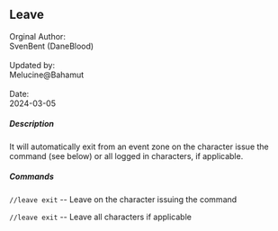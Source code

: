 ## Leave

Orginal Author:
<br>
SvenBent (DaneBlood) 
<br><br>
Updated by:
<br>
Melucine@Bahamut
<br><br>
Date: <br>
2024-03-05

##### Description

It will automatically exit from an event zone on the character issue the command (see below) or all logged in characters, if applicable. 

##### Commands

`//leave exit` -- Leave on the character issuing the command

`//leave exit` -- Leave all characters if applicable

